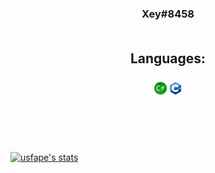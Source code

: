<h3 align="center">Xey#8458
<br>
<br>
<h2 align="center">Languages:
<br>
<br>
<code><img height="20" src="https://raw.githubusercontent.com/github/explore/80688e429a7d4ef2fca1e82350fe8e3517d3494d/topics/csharp/csharp.png"></code>
<code><img height="20" src="https://raw.githubusercontent.com/github/explore/80688e429a7d4ef2fca1e82350fe8e3517d3494d/topics/cpp/cpp.png"></code>
</h2>
<br>
<br>
<br>
<br>
<a href=https://github.com/usfape">
<img align="center" src="https://github-readme-stats.vercel.app/api?username=usfape&show_icons=true&include_all_commits=true&show_icons=true&title_color=fff&icon_color=79ff97&text_color=9f9f9f&bg_color=232323" alt="usfape's stats" />
</h2>
<br>
<br>
</a>
<h3 align="center"> 
<br>
<br>
</h3>
<br>
<br>
